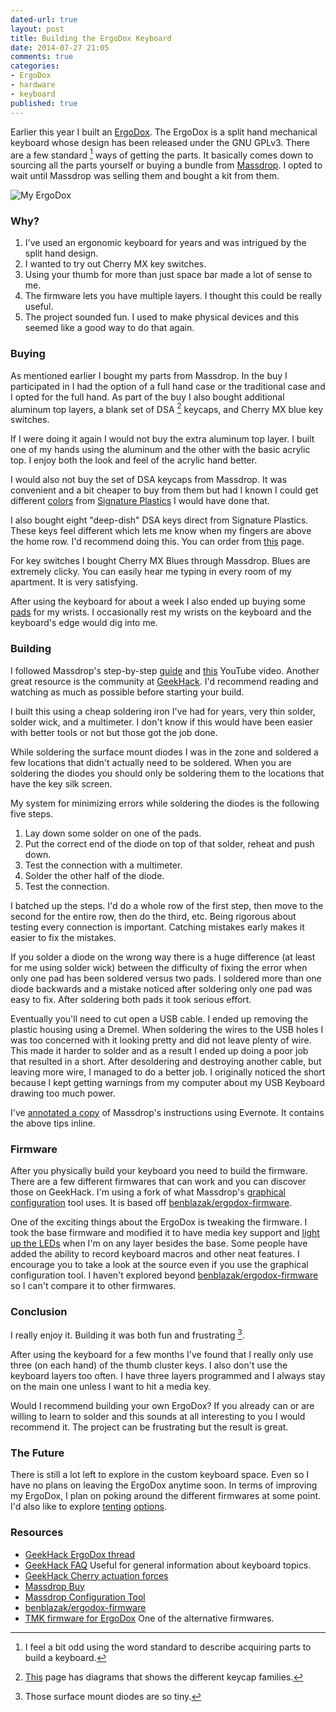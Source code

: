 ```yaml
---
dated-url: true
layout: post
title: Building the ErgoDox Keyboard
date: 2014-07-27 21:05
comments: true
categories:
- ErgoDox
- hardware
- keyboard
published: true
---
```


Earlier this year I built an
[ErgoDox](https://deskthority.net/wiki/ErgoDox). The ErgoDox is a split
hand mechanical keyboard whose design has been released under the GNU
GPLv3. There are a few standard [^1] ways of getting the parts. It
basically comes down to sourcing all the parts yourself or buying a
bundle from [Massdrop](https://www.massdrop.com/buy/ergodox). I opted
to wait until Massdrop was selling them and bought a kit from them.

![My ErgoDox](/images/my-keyboard.jpg "My ErgoDox")

### Why? ###

1. I've used an ergonomic keyboard for years and was intrigued by the split hand design.
1. I wanted to try out Cherry MX key switches.
1. Using your thumb for more than just space bar made a lot of sense to me.
1. The firmware lets you have multiple layers. I thought this could be really useful.
1. The project sounded fun. I used to make physical devices and this
   seemed like a good way to do that again.

### Buying ###

As mentioned earlier I bought my parts from Massdrop. In the buy I
participated in I had the option of a full hand case or the
traditional case and I opted for the full hand. As part of the buy I
also bought additional aluminum top layers, a blank set of DSA [^2]
keycaps, and Cherry MX blue key switches.

If I were doing it again I would not buy the extra aluminum top
layer. I built one of my hands using the aluminum and the other with
the basic acrylic top. I enjoy both the look and feel of the acrylic
hand better.

I would also not buy the set of DSA keycaps from Massdrop. It was
convenient and a bit cheaper to buy from them but had I known I could
get different
[colors](http://keyshop.pimpmykeyboard.com/products/full-keysets/dsa-blank-sets-1)
from [Signature Plastics](http://www.keycapsdirect.com/) I would have done that.

I also bought eight "deep-dish" DSA keys direct from Signature
Plastics. These keys feel different which lets me know when my fingers
are above the home row. I'd recommend doing this. You can order from
[this](http://www.keycapsdirect.com/key-capsinventory.php) page.

For key switches I bought Cherry MX Blues through Massdrop. Blues are
extremely clicky. You can easily hear me typing in every room of my
apartment. It is very satisfying.

After using the keyboard for about a week I also ended up buying some
[pads](http://www.amazon.com/gp/product/B00897D3OQ)
for my wrists. I occasionally rest my wrists on the keyboard and the
keyboard's edge would dig into me.

### Building ###

I followed Massdrop's step-by-step
[guide](https://www.massdrop.com/ext/ergodox/assembly.php) and
[this](https://www.youtube.com/watch?v=x1irVrAl3Ts) YouTube video.
Another great resource is the community at
[GeekHack](http://geekhack.org/index.php?topic=22780.0). I'd recommend
reading and watching as much as possible before starting your build.

I built this using a cheap soldering iron I've had for years, very
thin solder, solder wick, and a multimeter. I don't know if this would
have been easier with better tools or not but those got the job done.

While soldering the surface mount diodes I was in the zone and
soldered a few locations that didn't actually need to be soldered.
When you are soldering the diodes you should only be soldering them to
the locations that have the key silk screen.

My system for minimizing errors while soldering the diodes is the
following five steps.

1. Lay down some solder on one of the pads.
1. Put the correct end of the diode on top of that solder, reheat and
   push down.
1. Test the connection with a multimeter.
1. Solder the other half of the diode.
1. Test the connection.

I batched up the steps. I'd do a whole row of the first step, then
move to the second for the entire row, then do the third, etc. Being
rigorous about testing every connection is important. Catching
mistakes early makes it easier to fix the mistakes.

If you solder a diode on the wrong way there is a huge difference (at
least for me using solder wick) between the difficulty of fixing the
error when only one pad has been soldered versus two pads. I soldered
more than one diode backwards and a mistake noticed after soldering
only one pad was easy to fix. After soldering both pads it took
serious effort.

Eventually you'll need to cut open a USB cable. I ended up removing
the plastic housing using a Dremel. When soldering the wires to the
USB holes I was too concerned with it looking pretty and did not leave
plenty of wire. This made it harder to solder and as a result I ended
up doing a poor job that resulted in a short. After desoldering and
destroying another cable, but leaving more wire, I managed to do a
better job. I originally noticed the short because I kept getting
warnings from my computer about my USB Keyboard drawing too much
power.

I've
[annotated a copy](https://www.evernote.com/shard/s68/sh/4f51c3b2-b50b-47d3-8219-ea155cf5fef5/df239167726bcebf06cc2b5101ac8e42/)
of Massdrop's instructions using Evernote. It contains the above tips
inline.

### Firmware ###

After you physically build your keyboard you need to build the
firmware. There are a few different firmwares that can work and you
can discover those on GeekHack. I'm using a fork of what Massdrop's
[graphical configuration](https://www.massdrop.com/ext/ergodox) tool
uses. It is based off
[benblazak/ergodox-firmware](https://github.com/benblazak/ergodox-firmware).

One of the exciting things about the ErgoDox is tweaking the firmware.
I took the base firmware and modified it to have media key support and
[light up the LEDs](https://github.com/jakemcc/ergodox-firmware/commit/383f16a3f091b4e2dd031d098007c4289cc1a261)
when I'm on any layer besides the base. Some people have added the
ability to record keyboard macros and other neat features. I encourage
you to take a look at the source even if you use the graphical
configuration tool. I haven't explored beyond
[benblazak/ergodox-firmware](https://github.com/benblazak/ergodox-firmware)
so I can't compare it to other firmwares.

### Conclusion ###

I really enjoy it. Building it was both fun and frustrating [^3].

After using the keyboard for a few months I've found that I really
only use three (on each hand) of the thumb cluster keys. I also don't
use the keyboard layers too often. I have three layers programmed and
I always stay on the main one unless I want to hit a media key.

Would I recommend building your own ErgoDox? If you already can or are
willing to learn to solder and this sounds at all interesting to you I
would recommend it. The project can be frustrating but the result is
great.

### The Future ###

There is still a lot left to explore in the custom keyboard space.
Even so I have no plans on leaving the ErgoDox anytime soon. In terms
of improving my ErgoDox, I plan on poking around the different
firmwares at some point. I'd also like to explore
[tenting](http://geekhack.org/index.php?topic=22780.msg1405792#msg1405792)
[options](https://github.com/adereth/ergodox-tent).


### Resources ###

- [GeekHack ErgoDox thread](http://geekhack.org/index.php?topic=22780.0)
- [GeekHack FAQ](http://geekhack.org/index.php?topic=40501.0)
  Useful for general information about keyboard topics.
- [GeekHack Cherry actuation forces](http://geekhack.org/index.php?topic=40501.0#post_DD)
- [Massdrop Buy](https://www.massdrop.com/buy/ergodox)
- [Massdrop Configuration Tool](https://www.massdrop.com/ext/ergodox)
- [benblazak/ergodox-firmware](https://github.com/benblazak/ergodox-firmware)
- [TMK firmware for ErgoDox](http://geekhack.org/index.php?topic=48106.0)
  One of the alternative firmwares.

[^1]: I feel a bit odd using the word standard to describe acquiring parts to build a keyboard.
[^2]: [This](http://keycapsdirect.com/key-caps.php) page has diagrams that shows the different keycap families.
[^3]: Those surface mount diodes are so tiny.
